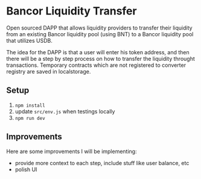 # Bancor Liquidity Transfer

Open sourced DAPP that allows liquidity providers to transfer their liquidity from an
existing Bancor liquidity pool (using BNT) to a Bancor liquidity pool
that utilizes USDB.

The idea for the DAPP is that a user will enter his token address, and then there will be
a step by step process on how to transfer the liquidity throught transactions.
Temporary contracts which are not registered to converter registry are saved in localstorage.

## Setup

1. `npm install`
2. update `src/env.js` when testings locally
3. `npm run dev`

## Improvements

Here are some improvements I will be implementing:

* provide more context to each step, include stuff like user balance, etc
* polish UI